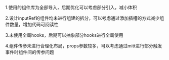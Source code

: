 1.使用的组件库为全部导入，后期优化可以考虑部分引入，减小体积

2.设计inputRef的组件均未进行组建的拆分，可以考虑通过添加插槽的方式减少组件数量，增加代码可阅读性

3.未使用全局hooks，后期可以抽象部分hooks进行全局使用

4.组件传参未进行合理化布局，props参数较多，可以考虑通过mitt进行部分触发事件时组件间的传参问题